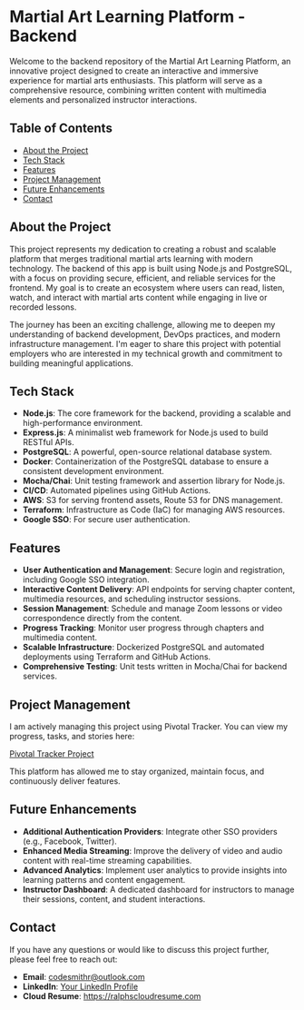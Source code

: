 # **Martial Art Learning Platform - Backend**

Welcome to the backend repository of the Martial Art Learning Platform, an innovative project designed to create an interactive and immersive experience for martial arts enthusiasts. This platform will serve as a comprehensive resource, combining written content with multimedia elements and personalized instructor interactions.

## **Table of Contents**

- [About the Project](#about-the-project)
- [Tech Stack](#tech-stack)
- [Features](#features)
- [Project Management](#project-management)
- [Future Enhancements](#future-enhancements)
- [Contact](#contact)

## **About the Project**

This project represents my dedication to creating a robust and scalable platform that merges traditional martial arts learning with modern technology. The backend of this app is built using Node.js and PostgreSQL, with a focus on providing secure, efficient, and reliable services for the frontend. My goal is to create an ecosystem where users can read, listen, watch, and interact with martial arts content while engaging in live or recorded lessons.

The journey has been an exciting challenge, allowing me to deepen my understanding of backend development, DevOps practices, and modern infrastructure management. I'm eager to share this project with potential employers who are interested in my technical growth and commitment to building meaningful applications.

## **Tech Stack**

- **Node.js**: The core framework for the backend, providing a scalable and high-performance environment.
- **Express.js**: A minimalist web framework for Node.js used to build RESTful APIs.
- **PostgreSQL**: A powerful, open-source relational database system.
- **Docker**: Containerization of the PostgreSQL database to ensure a consistent development environment.
- **Mocha/Chai**: Unit testing framework and assertion library for Node.js.
- **CI/CD**: Automated pipelines using GitHub Actions.
- **AWS**: S3 for serving frontend assets, Route 53 for DNS management.
- **Terraform**: Infrastructure as Code (IaC) for managing AWS resources.
- **Google SSO**: For secure user authentication.

## **Features**

- **User Authentication and Management**: Secure login and registration, including Google SSO integration.
- **Interactive Content Delivery**: API endpoints for serving chapter content, multimedia resources, and scheduling instructor sessions.
- **Session Management**: Schedule and manage Zoom lessons or video correspondence directly from the content.
- **Progress Tracking**: Monitor user progress through chapters and multimedia content.
- **Scalable Infrastructure**: Dockerized PostgreSQL and automated deployments using Terraform and GitHub Actions.
- **Comprehensive Testing**: Unit tests written in Mocha/Chai for backend services.

## **Project Management**

I am actively managing this project using Pivotal Tracker. You can view my progress, tasks, and stories here:

[Pivotal Tracker Project](https://www.pivotaltracker.com/n/projects/2715995)

This platform has allowed me to stay organized, maintain focus, and continuously deliver features.

## **Future Enhancements**

- **Additional Authentication Providers**: Integrate other SSO providers (e.g., Facebook, Twitter).
- **Enhanced Media Streaming**: Improve the delivery of video and audio content with real-time streaming capabilities.
- **Advanced Analytics**: Implement user analytics to provide insights into learning patterns and content engagement.
- **Instructor Dashboard**: A dedicated dashboard for instructors to manage their sessions, content, and student interactions.

## **Contact**

If you have any questions or would like to discuss this project further, please feel free to reach out:

- **Email**: codesmithr@outlook.com
- **LinkedIn**: [Your LinkedIn Profile](https://www.linkedin.com/in/raphael-smith-b91a65206/)
- **Cloud Resume**: https://ralphscloudresume.com

